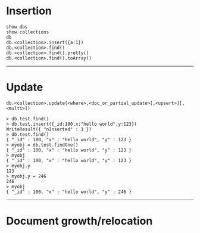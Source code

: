 # Insertion

	show dbs
	show collections
	db
	db.<collection>.insert({a:1})
	db.<collection>.find()
	db.<collection>.find().pretty()
	db.<collection>.find().toArray()

----

# Update

	db.<collection>.update(<where>,<doc_or_partial_update>[,<upsert>][,<multi>])

	> db.test.find()
	> db.test.insert({_id:100,x:"hello world",y:123})
	WriteResult({ "nInserted" : 1 })
	> db.test.find()
	{ "_id" : 100, "x" : "hello world", "y" : 123 }
	> myobj = db.test.findOne()
	{ "_id" : 100, "x" : "hello world", "y" : 123 }
	> myobj
	{ "_id" : 100, "x" : "hello world", "y" : 123 }
	> myobj.y
	123
	> myobj.y = 246
	246
	> myobj
	{ "_id" : 100, "x" : "hello world", "y" : 246 }

----

# Document growth/relocation
